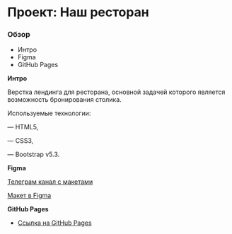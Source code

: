# Проект: Наш ресторан

### Обзор
* Интро
* Figma
* GitHub Pages

**Интро**

Верстка лендинга для ресторана, основной задачей которого является возможность бронирования столика.

Используемые технологии:

— HTML5,

— CSS3,

— Bootstrap v5.3.

**Figma**

[Телеграм канал с макетами](https://t.me/figma_makety)

[Макет в Figma](https://www.figma.com/file/Hf8XeLc55LnOvuKnx2cht8/restaurant-lending?type=design&node-id=0-1&mode=design&t=5Zogf4r8wMVlE7eI-0)


**GitHub Pages**

* [Ссылка на GitHub Pages](https://ichemakina.github.io/restaurant/)